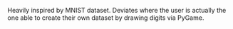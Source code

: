 Heavily inspired by MNIST dataset. Deviates where the user is actually the one able to create their own dataset by drawing digits via PyGame.
